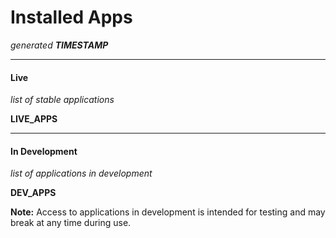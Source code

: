 # Installed Apps
*generated __TIMESTAMP__*

---

#### Live
*list of stable applications*

__LIVE_APPS__

---

#### In Development
*list of applications in development*

__DEV_APPS__

**Note:** Access to applications in development is intended for testing and may break at any time during use.